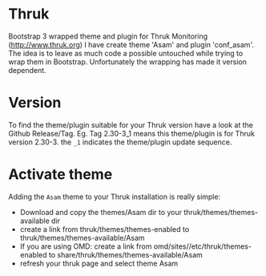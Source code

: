 # Thruk
Bootstrap 3 wrapped theme and plugin for Thruk Monitoring (http://www.thruk.org)
I have create theme 'Asam' and plugin 'conf_asam'. The idea is to leave as much code a possible untouched while trying to wrap them in Bootstrap. Unfortunately  the wrapping has made it version dependent.

# Version
To find the theme/plugin suitable for your Thruk version have a look at the Github Release/Tag.
Eg. Tag 2.30-3_1 means this theme/plugin is for Thruk version 2.30-3. the `_1` indicates the theme/plugin update sequence.

# Activate theme
Adding the `Asam` theme to your Thruk installation is really simple:
- Download and copy the themes/Asam dir to your thruk/themes/themes-available dir
- create a link from thruk/themes/themes-enabled to thruk/themes/themes-available/Asam
- If you are using OMD: create a link from omd/sites/<your site name>/etc/thruk/themes-enabled to share/thruk/themes/themes-available/Asam
- refresh your thruk page and select theme Asam
